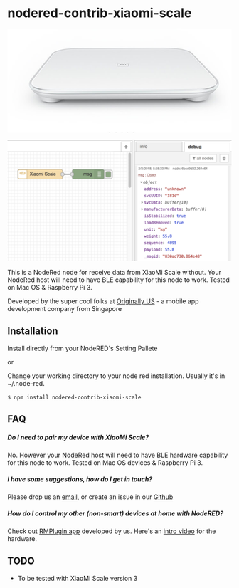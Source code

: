 # nodered-contrib-xiaomi-scale

![Xiaomi Scale](https://raw.githubusercontent.com/originallyus/nodered-contrib-xiaomi-scale/master/xiaomi_scale.jpg "Xiaomi Scale")

![Screenshot](https://raw.githubusercontent.com/originallyus/nodered-contrib-xiaomi-scale/master/screenshot.png "Screenshot")

This is a NodeRed node for receive data from XiaoMi Scale without. Your NodeRed host will need to have BLE capability for this node to work.
Tested on Mac OS & Raspberry Pi 3.


Developed by the super cool folks at [Originally US](http://originally.us) - a mobile app development company from Singapore

## Installation

Install directly from your NodeRED's Setting Pallete

or

Change your working directory to your node red installation. Usually it's in ~/.node-red.

    $ npm install nodered-contrib-xiaomi-scale
    


## FAQ

##### Do I need to pair my device with XiaoMi Scale?
No. However your NodeRed host will need to have BLE hardware capability for this node to work. Tested on Mac OS devices & Raspberry Pi 3.

##### I have some suggestions, how do I get in touch?
Please drop us an [email](mailto:hello@originally.us), or create an issue in our [Github](https://github.com/originallyus/nodered-contrib-xiaomi-scale/issues)

##### How do I control my other (non-smart) devices at home with NodeRED?
Check out [RMPlugin app](https://play.google.com/store/apps/details?id=us.originally.tasker&hl=en) developed by us. Here's an [intro video](https://www.youtube.com/watch?v=QUKYKhK57sc) for the hardware.



## TODO
  * To be tested with XiaoMi Scale version 3